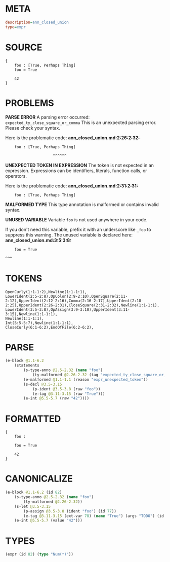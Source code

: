 # META
~~~ini
description=ann_closed_union
type=expr
~~~
# SOURCE
~~~roc
{
    foo : [True, Perhaps Thing]
    foo = True

    42
}
~~~
# PROBLEMS
**PARSE ERROR**
A parsing error occurred: `expected_ty_close_square_or_comma`
This is an unexpected parsing error. Please check your syntax.

Here is the problematic code:
**ann_closed_union.md:2:26:2:32:**
```roc
    foo : [True, Perhaps Thing]
```
                         ^^^^^^


**UNEXPECTED TOKEN IN EXPRESSION**
The token  is not expected in an expression.
Expressions can be identifiers, literals, function calls, or operators.

Here is the problematic code:
**ann_closed_union.md:2:31:2:31:**
```roc
    foo : [True, Perhaps Thing]
```
                              


**MALFORMED TYPE**
This type annotation is malformed or contains invalid syntax.

**UNUSED VARIABLE**
Variable ``foo`` is not used anywhere in your code.

If you don't need this variable, prefix it with an underscore like `_foo` to suppress this warning.
The unused variable is declared here:
**ann_closed_union.md:3:5:3:8:**
```roc
    foo = True
```
    ^^^


# TOKENS
~~~zig
OpenCurly(1:1-1:2),Newline(1:1-1:1),
LowerIdent(2:5-2:8),OpColon(2:9-2:10),OpenSquare(2:11-2:12),UpperIdent(2:12-2:16),Comma(2:16-2:17),UpperIdent(2:18-2:25),UpperIdent(2:26-2:31),CloseSquare(2:31-2:32),Newline(1:1-1:1),
LowerIdent(3:5-3:8),OpAssign(3:9-3:10),UpperIdent(3:11-3:15),Newline(1:1-1:1),
Newline(1:1-1:1),
Int(5:5-5:7),Newline(1:1-1:1),
CloseCurly(6:1-6:2),EndOfFile(6:2-6:2),
~~~
# PARSE
~~~clojure
(e-block @1.1-6.2
	(statements
		(s-type-anno @2.5-2.32 (name "foo")
			(ty-malformed @2.26-2.32 (tag "expected_ty_close_square_or_comma")))
		(e-malformed @1.1-1.1 (reason "expr_unexpected_token"))
		(s-decl @3.5-3.15
			(p-ident @3.5-3.8 (raw "foo"))
			(e-tag @3.11-3.15 (raw "True")))
		(e-int @5.5-5.7 (raw "42"))))
~~~
# FORMATTED
~~~roc
{
	foo : 
	
	foo = True

	42
}
~~~
# CANONICALIZE
~~~clojure
(e-block @1.1-6.2 (id 82)
	(s-type-anno @2.5-2.32 (name "foo")
		(ty-malformed @2.26-2.32))
	(s-let @3.5-3.15
		(p-assign @3.5-3.8 (ident "foo") (id 77))
		(e-tag @3.11-3.15 (ext-var 78) (name "True") (args "TODO") (id 79)))
	(e-int @5.5-5.7 (value "42")))
~~~
# TYPES
~~~clojure
(expr (id 82) (type "Num(*)"))
~~~
